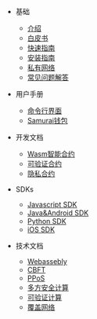- 基础

	- [介绍](zh-cn/[Chinese-Simplified]-介绍)
	- [白皮书](zh-cn/[Chinese-Simplified]-白皮书)
	- [快速指南](zh-cn/[Chinese-Simplified]-快速指南)
	- [安装指南](zh-cn/[Chinese-Simplified]-安装指南)
	- [私有网络](zh-cn/[Chinese-Simplified]-私有网络)
	- [常见问题解答](zh-cn/[Chinese-Simplified]-常见问题解答)

- 用户手册
 
	- [命令行界面](zh-cn/[Chinese-Simplified]-命令行界面)
	- [Samurai钱包](zh-cn/[Chinese-Simplified]-Samurai-钱包)
 
- 开发文档

	- [Wasm智能合约](zh-cn/[Chinese-Simplified]-Wasm合约开发指南)
	- [可验证合约](zh-cn/[Chinese-Simplified]-可验证合约)
	- [隐私合约](zh-cn/[Chinese-Simplified]-隐私合约开发指南)

- SDKs

	- [Javascript SDK](zh-cn/[Chinese-Simplified]-JS-SDK)
	- [Java&Android SDK](zh-cn/[Chinese-Simplified]-Java-SDK)
	- [Python SDK](zh-cn/[Chinese-Simplified]-Python-SDK)
	- [iOS SDK](zh-cn/[Chinese-Simplified]-Swift-SDK)

- 技术文档

	- [Webassebly](zh-cn/[Chinese-Simplified]-WebAssembly在PlatON的实践)
	- [CBFT](zh-cn/concurrent-bft/_Concurrent-BFT)
	- [PPoS](zh-cn/platon-ppos/_Probabilistic-POS)
	- [多方安全计算](zh-cn/[Chinese-Simplified]-多方安全计算)
	- [可验证计算](zh-cn/[Chinese-Simplified]-可验证计算)
	- [覆盖网络](zh-cn/[Chinese-Simplified]-覆盖网络)
